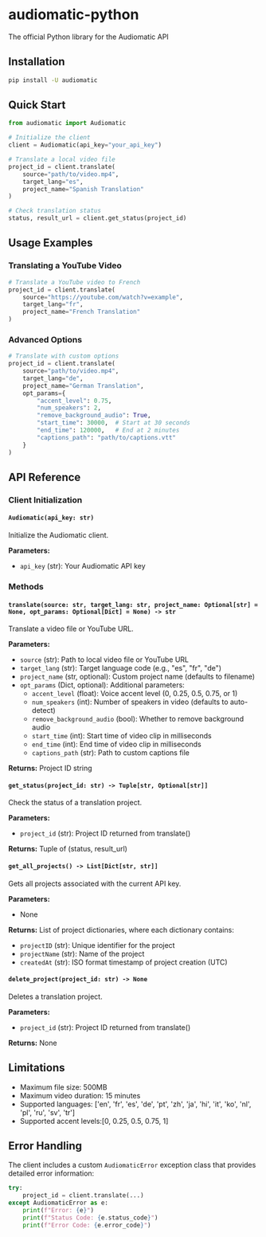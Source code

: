 # audiomatic-python

The official Python library for the Audiomatic API

## Installation

```bash
pip install -U audiomatic
```

## Quick Start

```python
from audiomatic import Audiomatic

# Initialize the client
client = Audiomatic(api_key="your_api_key")

# Translate a local video file
project_id = client.translate(
    source="path/to/video.mp4",
    target_lang="es",
    project_name="Spanish Translation"
)

# Check translation status
status, result_url = client.get_status(project_id)
```

## Usage Examples

### Translating a YouTube Video

```python
# Translate a YouTube video to French
project_id = client.translate(
    source="https://youtube.com/watch?v=example",
    target_lang="fr",
    project_name="French Translation"
)
```

### Advanced Options

```python
# Translate with custom options
project_id = client.translate(
    source="path/to/video.mp4",
    target_lang="de",
    project_name="German Translation",
    opt_params={
        "accent_level": 0.75,
        "num_speakers": 2,
        "remove_background_audio": True,
        "start_time": 30000,  # Start at 30 seconds
        "end_time": 120000,   # End at 2 minutes
        "captions_path": "path/to/captions.vtt"
    }
)
```

## API Reference

### Client Initialization

#### `Audiomatic(api_key: str)`

Initialize the Audiomatic client.

**Parameters:**
- `api_key` (str): Your Audiomatic API key

### Methods

#### `translate(source: str, target_lang: str, project_name: Optional[str] = None, opt_params: Optional[Dict] = None) -> str`

Translate a video file or YouTube URL.

**Parameters:**
- `source` (str): Path to local video file or YouTube URL
- `target_lang` (str): Target language code (e.g., "es", "fr", "de")
- `project_name` (str, optional): Custom project name (defaults to filename)
- `opt_params` (Dict, optional): Additional parameters:
  - `accent_level` (float): Voice accent level (0, 0.25, 0.5, 0.75, or 1)
  - `num_speakers` (int): Number of speakers in video (defaults to auto-detect)
  - `remove_background_audio` (bool): Whether to remove background audio
  - `start_time` (int): Start time of video clip in milliseconds
  - `end_time` (int): End time of video clip in milliseconds
  - `captions_path` (str): Path to custom captions file

**Returns:** Project ID string

#### `get_status(project_id: str) -> Tuple[str, Optional[str]]`

Check the status of a translation project.

**Parameters:**
- `project_id` (str): Project ID returned from translate()

**Returns:** Tuple of (status, result_url)

#### `get_all_projects() -> List[Dict[str, str]]`

Gets all projects associated with the current API key.

**Parameters:**
- None

**Returns:** List of project dictionaries, where each dictionary contains:
- `projectID` (str): Unique identifier for the project
- `projectName` (str): Name of the project
- `createdAt` (str): ISO format timestamp of project creation (UTC)

#### `delete_project(project_id: str) -> None`

Deletes a translation project.

**Parameters:**
- `project_id` (str): Project ID returned from translate()

**Returns:** None

## Limitations

- Maximum file size: 500MB
- Maximum video duration: 15 minutes
- Supported languages: ['en', 'fr', 'es', 'de', 'pt', 'zh', 'ja', 'hi', 'it', 'ko', 'nl', 'pl', 'ru', 'sv', 'tr']
- Supported accent levels:[0, 0.25, 0.5, 0.75, 1]

## Error Handling

The client includes a custom `AudiomaticError` exception class that provides detailed error information:

```python
try:
    project_id = client.translate(...)
except AudiomaticError as e:
    print(f"Error: {e}")
    print(f"Status Code: {e.status_code}")
    print(f"Error Code: {e.error_code}")
```

